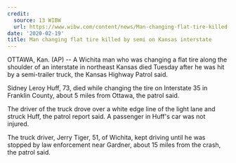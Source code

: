 ```yaml
---
credit:
  source: 13 WIBW
  url: https://www.wibw.com/content/news/Man-changing-flat-tire-killed-by-semi-on-Kansas-interstate--568006771.html
date: '2020-02-19'
title: Man changing flat tire killed by semi on Kansas interstate
---
```

OTTAWA, Kan. (AP) -- A Wichita man who was changing a flat tire along the shoulder of an interstate in northeast Kansas died Tuesday after he was hit by a semi-trailer truck, the Kansas Highway Patrol said.

Sidney Leroy Huff, 73, died while changing the tire on Interstate 35 in Franklin County, about 5 miles from Ottawa, the patrol said.

The driver of the truck drove over a white edge line of the light lane and struck Huff, the patrol report said. A passenger in Huff's car was not injured.

The truck driver, Jerry Tiger, 51, of Wichita, kept driving until he was stopped by law enforcement near Gardner, about 15 miles from the crash, the patrol said.
